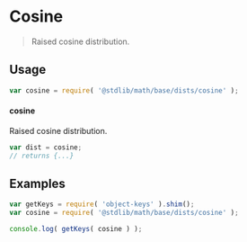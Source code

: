 # Cosine

> Raised cosine distribution.

<section class="usage">

## Usage

```javascript
var cosine = require( '@stdlib/math/base/dists/cosine' );
```

#### cosine

Raised cosine distribution.

```javascript
var dist = cosine;
// returns {...}
```

</section>

<!-- /.usage -->

<section class="examples">

## Examples

<!-- TODO: better examples -->

<!-- eslint no-undef: "error" -->

```javascript
var getKeys = require( 'object-keys' ).shim();
var cosine = require( '@stdlib/math/base/dists/cosine' );

console.log( getKeys( cosine ) );
```

</section>

<!-- /.examples -->

<section class="links">

</section>

<!-- /.links -->
